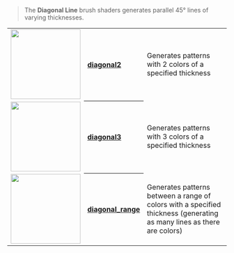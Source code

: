 > The **Diagonal Line** brush shaders generates parallel 45° lines of varying thicknesses.

<!-- LIST diagonal_lines 160 -->
<table>
	<tbody>
		<tr>
			<td valign="center" align="left"><a href="diagonal2"><img width="160" src="https://s3.amazonaws.com/misc.lachlanmcdonald.com/magicavoxel-shaders/icons1/diagonal2.png?cache=1594068025" alt=""></a></td>
			<th valign="center" align="left"><a href="diagonal2">diagonal2</a></th>
			<td valign="center">Generates patterns with 2 colors of a specified thickness</td>
		</tr>
		<tr>
			<td valign="center" align="left"><a href="diagonal3"><img width="160" src="https://s3.amazonaws.com/misc.lachlanmcdonald.com/magicavoxel-shaders/icons1/diagonal3.png?cache=1594068025" alt=""></a></td>
			<th valign="center" align="left"><a href="diagonal3">diagonal3</a></th>
			<td valign="center">Generates patterns with 3 colors of a specified thickness</td>
		</tr>
		<tr>
			<td valign="center" align="left"><a href="diagonal_range"><img width="160" src="https://s3.amazonaws.com/misc.lachlanmcdonald.com/magicavoxel-shaders/icons1/diagonal_range.png?cache=1594068025" alt=""></a></td>
			<th valign="center" align="left"><a href="diagonal_range">diagonal_range</a></th>
			<td valign="center">Generates patterns between a range of colors with a specified thickness (generating as many lines as there are colors)</td>
		</tr>
	</tbody>
</table>
<!-- END -->

